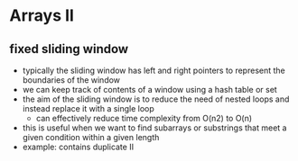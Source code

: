 # Arrays II

## fixed sliding window

- typically the sliding window has left and right pointers to represent the boundaries of the window
- we can keep track of contents of a window using a hash table or set
- the aim of the sliding window is to reduce the need of nested loops and instead replace it with a single loop
  - can effectively reduce time complexity from O(n2) to O(n)
- this is useful when we want to find subarrays or substrings that meet a given condition within a given length
- example: contains duplicate II

